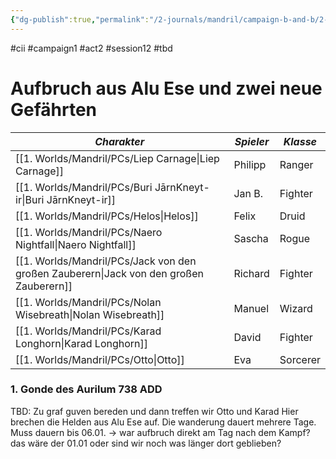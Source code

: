 ```yaml
---
{"dg-publish":true,"permalink":"/2-journals/mandril/campaign-b-and-b/2-act/2023-03-21-1/"}
---
```


#cii #campaign1 #act2 #session12 #tbd 

# Aufbruch aus Alu Ese und zwei neue Gefährten

| *Charakter* | *Spieler* | *Klasse* |
| ----------- | ----------- | ----------- |
| [[1. Worlds/Mandril/PCs/Liep Carnage\|Liep Carnage]] | Philipp | Ranger |
| [[1. Worlds/Mandril/PCs/Buri JārnKneyt-ir\|Buri JārnKneyt-ir]] | Jan B. | Fighter |
| [[1. Worlds/Mandril/PCs/Helos\|Helos]] | Felix | Druid |
| [[1. Worlds/Mandril/PCs/Naero Nightfall\|Naero Nightfall]] | Sascha | Rogue |
| [[1. Worlds/Mandril/PCs/Jack von den großen Zauberern\|Jack von den großen Zauberern]] | Richard | Fighter |
| [[1. Worlds/Mandril/PCs/Nolan Wisebreath\|Nolan Wisebreath]] | Manuel | Wizard |
| [[1. Worlds/Mandril/PCs/Karad Longhorn\|Karad Longhorn]] | David | Fighter |
| [[1. Worlds/Mandril/PCs/Otto\|Otto]] | Eva | Sorcerer |




### 1. Gonde des Aurilum 738 ADD
TBD: Zu graf guven bereden und dann treffen wir Otto und Karad
Hier brechen die Helden aus Alu Ese auf. Die wanderung dauert mehrere Tage. Muss dauern bis 06.01. -> war aufbruch direkt am Tag nach dem Kampf? das wäre der 01.01 oder sind wir noch was länger dort geblieben? 
